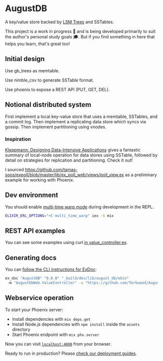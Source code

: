 # AugustDB

A key/value store backed by [LSM Trees](http://www.benstopford.com/2015/02/14/log-structured-merge-trees/) and SSTables.

This project is a work in progress 🚧 and is being developed primarily to suit the author's personal study goals 🎓.  But if you find something in here that helps you learn, that's great too!

## Initial design

Use gb_trees as memtable.

Use nimble_csv to generate SSTable format.

Use phoenix to expose a REST API (PUT, GET, DEL).

## Notional distributed system

First implement a local key-value store that uses a memtable, SSTables, and a commit log.  Then implement a replicating data store which syncs via gossip.  Then implement partitioning using vnodes.

### Inspiration

[Kleppmann: Designing Data-Intensive Applications](https://dataintensive.net/) gives a fantastic summary of local-node operation for data stores using SSTable, followed by detail on strategies for replication and partitioning.  Check it out!

I sourced https://github.com/tamas-soos/expoll/blob/master/lib/ex_poll_web/views/poll_view.ex as a preliminary example for working with Phoenix.

## Dev environment

You should enable [multi-time warp mode](https://erlang.org/doc/apps/erts/time_correction.html#Multi_Time_Warp_Mode) during development in the REPL.

```sh
ELIXIR_ERL_OPTIONS="+C multi_time_warp" iex -S mix
```

## REST API examples

You can see some examples using curl [in value_controller.ex](https://github.com/Terkwood/AugustDB/blob/main/lib/august_db_web/controllers/value_controller.ex).

## Generating docs

You can [follow the CLI instructions for ExDoc](https://github.com/elixir-lang/ex_doc#using-exdoc-via-command-line):

```sh
ex_doc "AugustDB" "0.0.0" "_build/dev/lib/august_db/ebin"
 -m "AugustDbWeb.ValueController" -u "https://github.com/Terkwood/AugustDB"
```

## Webservice operation

To start your Phoenix server:

  * Install dependencies with `mix deps.get`
  * Install Node.js dependencies with `npm install` inside the `assets` directory
  * Start Phoenix endpoint with `mix phx.server`

Now you can visit [`localhost:4000`](http://localhost:4000) from your browser.

Ready to run in production? Please [check our deployment guides](https://hexdocs.pm/phoenix/deployment.html).
